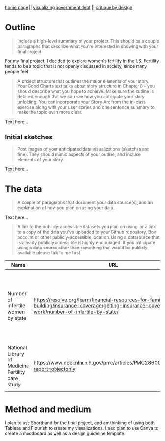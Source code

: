[home page](/README.md) || [visualizing government debt](/visualizing-government-debt.md) || [critique by design](/critique-by-design.md)

# Outline
> Include a high-level summary of your project.  This should be a couple paragraphs that describe what you're interested in showing with your final project.

For my final project, I decided to explore women's fertility in the US. Fertility tends to be a topic that is not openly discussed in society, since many people feel 
 

> A project structure that outlines the major elements of your story.  Your Good Charts text talks about story structure in Chapter 8 - you should describe what you hope to achieve.  Make sure the outline is detailed enough that we can see how you anticipate your story unfolding.  You can incorporate your Story Arc from the in-class exercise along with your user stories and one sentence summary to make the topic even more clear. 

Text here...

## Initial sketches
> Post images of your anticipated data visualizations (sketches are fine). They should mimic aspects of your outline, and include elements of your story.  

Text here...

# The data
> A couple of paragraphs that document your data source(s), and an explanation of how you plan on using your data. 

Text here...

> A link to the publicly-accessible datasets you plan on using, or a link to a copy of the data you've uploaded to your Github repository, Box account or other publicly-accessible location. Using a datasource that is already publicly accessible is highly encouraged.  If you anticipate using a data source other than something that would be publicly available please talk to me first. 

| Name | URL | Description |
|------|-----|-------------|
|      |     |             |
|   Number of infertile women by state    |  https://resolve.org/learn/financial-resources-for-family-building/insurance-coverage/getting-insurance-coverage-at-work/number-of-infertile-by-state/   |    Uses data from 2010 U.S. Census and the National Survey of Family Growth from 2015-2017 to determine number of infertile women by state     |
|  National Library of Medicine Fertility care study | https://www.ncbi.nlm.nih.gov/pmc/articles/PMC2860047/table/T1/?report=objectonly  | Breakdown of 428 women seeking fertility care by demographic, socioeconomic, treatment, and outcome  |

# Method and medium
I plan to use Shorthand for the final project, and am thinking of using both Tableau and Flourish to create my visualizations. I also plan to use Canva to create a moodboard as well as a design guideline template.
